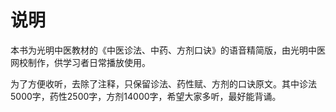 # 说明

本书为光明中医教材的《中医诊法、中药、方剂口诀》的语音精简版，由光明中医网校制作，供学习者日常播放使用。

为了方便收听，去除了注释，只保留诊法、药性赋、方剂的口诀原文。其中诊法5000字，药性2500字，方剂14000字，希望大家多听，最好能背诵。
